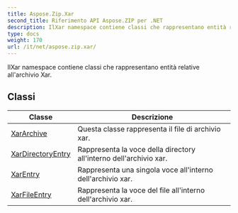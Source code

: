 ```yaml
---
title: Aspose.Zip.Xar
second_title: Riferimento API Aspose.ZIP per .NET
description: IlXar namespace contiene classi che rappresentano entità relative allarchivio Xar.
type: docs
weight: 170
url: /it/net/aspose.zip.xar/
---
```

IlXar namespace contiene classi che rappresentano entità relative all'archivio Xar.

## Classi

| Classe | Descrizione |
| --- | --- |
| [XarArchive](./xararchive/) | Questa classe rappresenta il file di archivio xar. |
| [XarDirectoryEntry](./xardirectoryentry/) | Rappresenta la voce della directory all'interno dell'archivio xar. |
| [XarEntry](./xarentry/) | Rappresenta una singola voce all'interno dell'archivio xar. |
| [XarFileEntry](./xarfileentry/) | Rappresenta la voce del file all'interno dell'archivio xar. |


